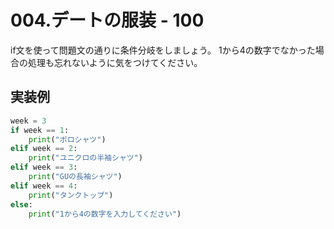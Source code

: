 # 004.デートの服装 - 100

if文を使って問題文の通りに条件分岐をしましょう。 1から4の数字でなかった場合の処理も忘れないように気をつけてください。

## 実装例

```python
week = 3
if week == 1:
    print("ポロシャツ")
elif week == 2:
    print("ユニクロの半袖シャツ")
elif week == 3:
    print("GUの長袖シャツ")
elif week == 4:
    print("タンクトップ")
else:
    print("1から4の数字を入力してください")
```


